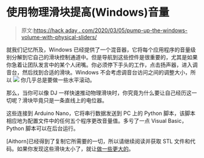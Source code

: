 # 使用物理滑块提高(Windows)音量

> 原文:[https://hack aday . com/2020/03/05/pump-up-the-windows-volume-with-physical-sliders/](https://hackaday.com/2020/03/05/pump-up-the-windows-volume-with-physical-sliders/)

就我们记忆所及，Windows 已经提供了一个混音器，它将每个应用程序的音量级别分解到它自己的滑块控制通道中。但是导航到这些控件是很重要的，尤其是如果你急着让团队发言中的某个人闭嘴。你必须停下手头的工作，点击扬声器，进入调音台，然后找到合适的滑块。Windows 不会考虑调音台访问之间的调整大小，所以 [![](../Images/06233daa8c43ac064c373fbc980be043.png)](https://hackaday.com/wp-content/uploads/2020/03/win-slider-guts.png) 你几乎总是要做一些水平滚动。

那么，当你可以像 DJ 一样快速推动物理滑块时，你究竟为什么要让自己经历这一切呢？滑块毕竟只是一条直线上的电位器。

这些连接到 Arduino Nano，它将串行数据发送到 PC 上的 Python 脚本，该脚本相应地为配置文件中的任何五个程序更改音量值。多亏了一点 Visual Basic，Python 脚本可以在后台运行。

[Aithorn]已经得到了复制它所需要的一切，所以请继续阅读并获取 STL 文件和代码。如果你发现这些滑块太小了，就让[做一些更大的](https://hackaday.com/2019/12/09/diy-music-controllers-for-raging-with-machines/)。